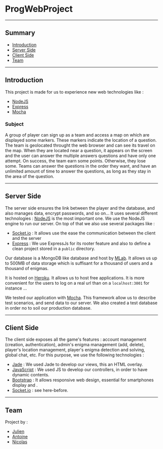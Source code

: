 # ProgWebProject
------------------
## Summary
* [Introduction](#introduction)
* [Server Side](#server-side)
* [Client Side](#client-side)
* [Team](#team)

------------------
## Introduction

This project is made for us to experience new web technologies like :
- [NodeJS](https://nodejs.org/en/)
- [Express](http://expressjs.com/fr/)
- [Mocha](https://mochajs.org/)

### Subject

A group of player can sign up as a team and access a map on which are displayed some markers. These markers indicate the location of a question. The team is geolocated throught the web browser and can see its travel on the map. When they are located near a question, it appears on the screen and the user can answer the multiple answers questions and have only one attempt. On success, the team earn some points. Otherwise, they lose some. Teams can answer the questions in the order they want, and have an unlimited amount of time to answer the questions, as long as they stay in the area of the question.

------------------

## Server Side

The server side ensures the link between the player and the database, and also manages data, encrypt passwords, and so on... It uses several different technologies : [NodeJS](https://nodejs.org/en/) is the most important one. We use the NodeJS engine to run our server. On top of that we also use several packages like :
- [Socket.io](http://socket.io/) : It allows use the ease the communication between the client and the server
- [Express](http://expressjs.com/fr/) : We use ExpressJs for its rooter feature and also to define a clean project stored in a `public` directory.

Our database is a MongoDB like database and host by [MLab](https://mlab.com/). It allows us up to 500MB of data storage which is suffisant for a thousand of users and a thousand of enigmas.

It is hosted on [Heroku](http://serversidejan.herokuapp.com/). It allows us to host free applications. It is more convenient for the users to log on a real url than on a `localhost:3001` for instance ...

We tested our application with [Mocha](https://mochajs.org/). This framework allow us to describe test scenarios, and send data to our server. We also created a test database in order no to soil our production database.

------------------

## Client Side 

The client side exposes all the game's features : account management (creation, authentication), admin's enigma management (add, delete), player's location management, player's enigma detection and solving, global chat, etc. For this purpose, we use the following technologies :
- [Jade](http://learnjade.com/) : We used Jade to develop our views, this an HTML overlay.
- [JavaScript](http://www.w3schools.com/js/) : We used JS to develop our controllers, in order to have dynamic contents. 
- [Bootstrap](http://getbootstrap.com/) : It allows responsive web design, essential for smartphones display and .
- [Socket.io](http://socket.io/) : see here-before.


------------------

## Team

Project by :
 - [Julien](https://github.com/JulienAndre26)
 - [Antoine](https://github.com/antoinerollin)
 - [Nicolas](https://github.com/Akuni)
